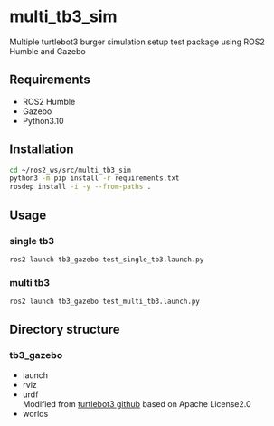 # multi_tb3_sim
Multiple turtlebot3 burger simulation setup test package using ROS2 Humble and Gazebo

## Requirements
- ROS2 Humble
- Gazebo
- Python3.10

## Installation
```sh
cd ~/ros2_ws/src/multi_tb3_sim
python3 -m pip install -r requirements.txt
rosdep install -i -y --from-paths .
```

## Usage
### single tb3
```py
ros2 launch tb3_gazebo test_single_tb3.launch.py
```

### multi tb3
```py
ros2 launch tb3_gazebo test_multi_tb3.launch.py
```

## Directory structure
### tb3_gazebo
- launch
- rviz
- urdf\
Modified from [turtlebot3 github](https://github.com/ROBOTIS-GIT/turtlebot3) based on Apache License2.0
- worlds
